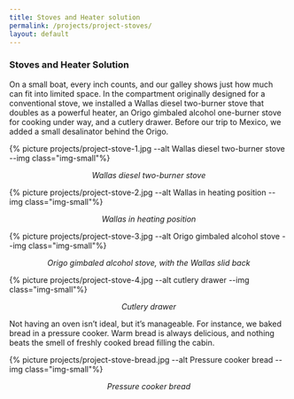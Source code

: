 ```yaml
---
title: Stoves and Heater solution
permalink: /projects/project-stoves/
layout: default
---
```


### Stoves and Heater Solution 

On a small boat, every inch counts, and our galley shows just how much can fit
into limited space. In the compartment originally designed for a conventional
stove, we installed a Wallas diesel two-burner stove that doubles as a
powerful heater, an Origo gimbaled alcohol one-burner stove for cooking under
way, and a cutlery drawer. Before our trip to Mexico, we added a small
desalinator behind the Origo.

{% picture projects/project-stove-1.jpg --alt Wallas diesel two-burner stove --img class="img-small"%}
<p style="text-align: center; font-style: italic;">
  Wallas diesel two-burner stove
</p>

{% picture projects/project-stove-2.jpg --alt Wallas in heating position --img class="img-small"%}
<p style="text-align: center; font-style: italic;">
  Wallas in heating position
</p>

{% picture projects/project-stove-3.jpg --alt Origo gimbaled alcohol stove --img class="img-small"%}
<p style="text-align: center; font-style: italic;">
  Origo gimbaled alcohol stove, with the Wallas slid back
</p>

{% picture projects/project-stove-4.jpg --alt cutlery drawer --img class="img-small"%}
<p style="text-align: center; font-style: italic;">
  Cutlery drawer
</p>

Not having an oven isn’t ideal, but it’s manageable. For instance, we baked
bread in a pressure cooker. Warm bread is always delicious, and nothing beats
the smell of freshly cooked bread filling the cabin.

{% picture projects/project-stove-bread.jpg --alt Pressure cooker bread --img class="img-small"%}
<p style="text-align: center; font-style: italic;">
  Pressure cooker bread
</p>